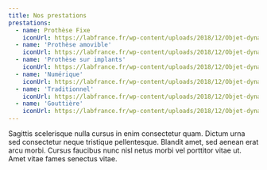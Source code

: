 ```yaml
---
title: Nos prestations
prestations:
  - name: Prothèse Fixe
    iconUrl: https://labfrance.fr/wp-content/uploads/2018/12/Objet-dynamique-vectoriel.png
  - name: 'Prothèse amovible'
    iconUrl: https://labfrance.fr/wp-content/uploads/2018/12/Objet-dynamique-vectoriel-4.png
  - name: 'Prothèse sur implants'
    iconUrl: https://labfrance.fr/wp-content/uploads/2018/12/Objet-dynamique-vectoriel-2.png
  - name: 'Numérique'
    iconUrl: https://labfrance.fr/wp-content/uploads/2018/12/Objet-dynamique-vectoriel-1.png
  - name: 'Traditionnel'
    iconUrl: https://labfrance.fr/wp-content/uploads/2018/12/Objet-dynamique-vectoriel-5.png
  - name: 'Gouttière'
    iconUrl: https://labfrance.fr/wp-content/uploads/2018/12/Objet-dynamique-vectoriel-3.png
---
```

Sagittis scelerisque nulla cursus in enim consectetur quam. Dictum urna sed consectetur neque tristique pellentesque. Blandit amet, sed aenean erat arcu morbi. Cursus faucibus nunc nisl netus morbi vel porttitor vitae ut. Amet vitae fames senectus vitae.